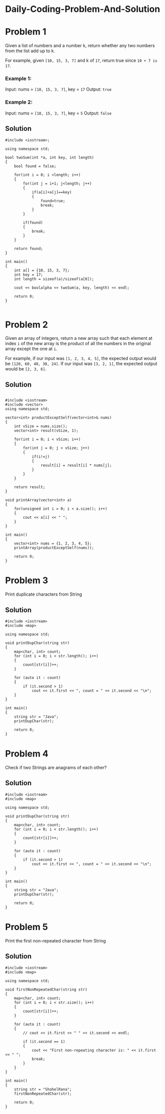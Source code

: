 # Daily-Coding-Problem-And-Solution

# Problem 1
Given a list of numbers and a number k, return whether any two numbers from the list add up to k.

For example, given `[10, 15, 3, 7]` and k of `17`, return true since `10 + 7 is 17`.

### Example 1:

Input: nums = `[10, 15, 3, 7]`, key = `17`
Output: `true`

### Example 2:

Input: nums = `[10, 15, 3, 7]`, key = `5`
Output: `false`

## Solution

```
#include <iostream>;

using namespace std;

bool twoSum(int *a, int key, int length)
{
    bool found = false;

    for(int i = 0; i <length; i++)
    {
        for(int j = i+1; j<length; j++)
        {
            if(a[i]+a[j]==key)
            {
                found=true;
                break;
            }
        }

        if(found)
        {
            break;
        }
    }

    return found;
}

int main()
{
    int a[] = {10, 15, 3, 7};
    int key = 17;
    int length = sizeof(a)/sizeof(a[0]);

    cout << boolalpha << twoSum(a, key, length) << endl;

    return 0;
}


```

# Problem 2
Given an array of integers, return a new array such that each element at index `i` of the new array is the product of all the numbers in the original array except the one at `i`.

For example, if our input was `[1, 2, 3, 4, 5]`, the expected output would be `[120, 60, 40, 30, 24]`. If our input was `[3, 2, 1]`, the expected output would be `[2, 3, 6]`.

## Solution

```

#include <iostream>
#include <vector>
using namespace std;

vector<int> productExceptSelf(vector<int>& nums)
{
    int vSize = nums.size();
    vector<int> result(vSize, 1);

    for(int i = 0; i < vSize; i++)
    {
        for(int j = 0; j < vSize; j++)
        {
            if(i!=j)
            {
                result[i] = result[i] * nums[j];
            }
        }
    }

    return result;
}

void printArray(vector<int> a)
{
    for(unsigned int i = 0; i < a.size(); i++)
    {
        cout << a[i] << " ";
    }
}

int main()
{
    vector<int> nums = {1, 2, 3, 4, 5};
    printArray(productExceptSelf(nums));

    return 0;
}

```

# Problem 3
Print duplicate characters from String

## Solution

```
#include <iostream>
#include <map>

using namespace std;

void printDupChar(string str)
{
    map<char, int> count;
    for (int i = 0; i < str.length(); i++)
    {
        count[str[i]]++;
    }

    for (auto it : count)
    {
        if (it.second > 1)
            cout << it.first << ", count = " << it.second << "\n";
    }
}

int main()
{
    string str = "Java";
    printDupChar(str);

    return 0;
}

```

# Problem 4
Check if two Strings are anagrams of each other?

## Solution

```
#include <iostream>
#include <map>

using namespace std;

void printDupChar(string str)
{
    map<char, int> count;
    for (int i = 0; i < str.length(); i++)
    {
        count[str[i]]++;
    }

    for (auto it : count)
    {
        if (it.second > 1)
            cout << it.first << ", count = " << it.second << "\n";
    }
}

int main()
{
    string str = "Java";
    printDupChar(str);

    return 0;
}

```

# Problem 5
Print the first non-repeated character from String

## Solution

```
#include <iostream>
#include <map>

using namespace std;

void firstNonRepeatedChar(string str)
{
    map<char, int> count;
    for (int i = 0; i < str.size(); i++)
    {
        count[str[i]]++;
    }

    for (auto it : count)
    {
        // cout << it.first << " " << it.second << endl;

        if (it.second == 1)
        {
            cout << "First non-repeating character is: " << it.first << " ";
            break;
        }
    }
}

int main()
{
    string str = "ShohelRana";
    firstNonRepeatedChar(str);

    return 0;
}

```